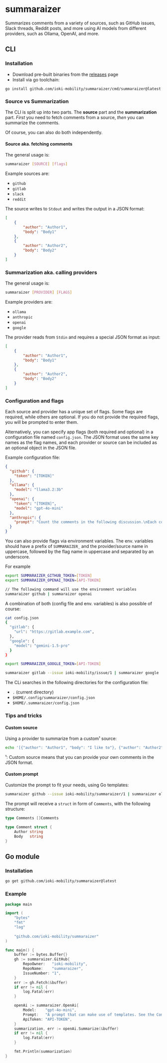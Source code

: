 # summaraizer
Summarizes comments from a variety of sources, such as GitHub issues, Slack threads, Reddit posts, and more
using AI models from different providers, such as Ollama, OpenAI, and more.

## CLI
### Installation

- Download pre-built binaries from the [releases](https://github.com/ioki-mobility/summaraizer/releases/latest) page
- Install via go toolchain:
```shell
go install github.com/ioki-mobility/summaraizer/cmd/summaraizer@latest
```

### Source vs Summarization

The CLI is split up into two parts.
The **source** part and the **summarization** part.
*First* you need to fetch comments from a source, *then* you can summarize the comments.

Of course, you can also do both independently.

#### Source aka. fetching comments

The general usage is:
```bash
summaraizer [SOURCE] [flags] 
```

Example sources are:
* `github`
* `gitlab`
* `slack`
* `reddit`

The source writes to `Stdout` and writes the output in a JSON format:
```json
[
    {
        "author": "Author1",
        "body": "Body1"
    },
    {
        "author": "Author2",
        "body": "Body2"
    }
]
```

### Summarization aka. calling providers

The general usage is:
```bash
summaraizer [PROVIDER] [FLAGS]
```

Example providers are:
* `ollama`
* `anthropic`
* `openai`
* `google`

The provider reads from `Stdin` and requires a special JSON format as input:
```json
[
    {
        "author": "Author1",
        "body": "Body1"
    },
    {
        "author": "Author2",
        "body": "Body2"
    }
]
```

### Configuration and flags

Each source and provider has a unique set of flags. 
Some flags are required, while others are optional. 
If you do not provide the required flags, you will be prompted to enter them.

Alternatively, you can specify app flags (both required and optional) 
in a configuration file named `config.json`.
The JSON format uses the same key names as the flag names,
and each provider or source can be included as an optional object in the JSON file.

Example configuration file:
```json
{
  "github": {
    "token": "[TOKEN]"
  },
  "ollama": {
    "model": "llama3.2:3b"
  },
  "openai": {
    "token": "[TOKEN]",
    "model": "gpt-4o-mini"
  },
  "anthropic": {
    "prompt": "Count the comments in the following discussion.\nEach comment is divided into a <comment> tag.\nHere is the discussion:\n{{ range $comment := . }}\n<comment>{{ $comment.Body }}</comment>\n{{end}}"
  }
}
```

You can also provide flags via environment variables.
The env. variables should have a prefix of `SUMMARAIZER_` and the provider/source name in uppercase,
followed by the flag name in uppercase and separated by an underscore.

For example
```bash
export SUMMARAIZER_GITHUB_TOKEN=[TOKEN]
export SUMMARAIZER_OPENAI_TOKEN=[API-TOKEN]

// The following command will use the environment variables
summaraizer github | summaraizer openai
```

A combination of both (config file and env. variables) is also possible of course:
```bash
cat config.json
{
  "gitlab": {
    "url": "https://gitlab.example.com",
  },
  "google": {
    "model": "gemini-1.5-pro"
  }
}

export SUMMARAIZER_GOOGLE_TOKEN=[API-TOKEN]

summaraizer gitlab --issue ioki-mobility/issue/1 | summaraizer google
```

The CLi searches in the following directories for the configuration file:
* `.` (current directory)
* `$HOME/.config/summaraizer/config.json`
* `$HOME/.summaraizer/config.json` 

### Tips and tricks

#### Custom source

Using a provider to summarize from a custom¹ source:
```bash 
echo '[{"author": "Author1", "body": "I like to"}, {"author": "Author2", "body": "Move it!"}]' | summaraizer ollama
```

¹: Custom source means that you can provide your own comments in the JSON format.

#### Custom prompt

Customize the prompt to fit your needs, using Go templates:
```bash
summaraizer github --issue ioki-mobility/summaraizer/1 | summaraizer ollama --prompt 'Please count the comments in the following discussion.\nEach comment is divided into a <comment> tag.\nHere is the discussion:\n{{ range $comment := . }}\n<comment>{{ $comment.Body }}</comment>\n{{end}}'
```

The prompt will receive a `struct` in form of `Comments`, with the following structure:
```go
type Comments []Comments

type Comment struct {
    Author string
    Body   string
}
```

## Go module
### Installation

```bash
go get github.com/ioki-mobility/summaraizer@latest
```

### Example

```go
package main

import (
	"bytes"
	"fmt"
	"log"
	
	"github.com/ioki-mobility/summaraizer"
)

func main() {
	buffer := bytes.Buffer{}
	gh := summaraizer.GitHub{
		RepoOwner:   "ioki-mobility",
		RepoName:    "summaraizer",
		IssueNumber: "1",
	}
	err := gh.Fetch(&buffer)
	if err != nil {
		log.Fatal(err)
	}

	openAi := summaraizer.OpenAi{
		Model:    "gpt-4o-mini",
		Prompt:   "A prompt that can make use of templates. See the Comments type",
		ApiToken: "API-TOKEN",
	}
	summarization, err := openAi.Summarize(&buffer)
	if err != nil {
		log.Fatal(err)
	}

	fmt.Println(summarization)
}
```

